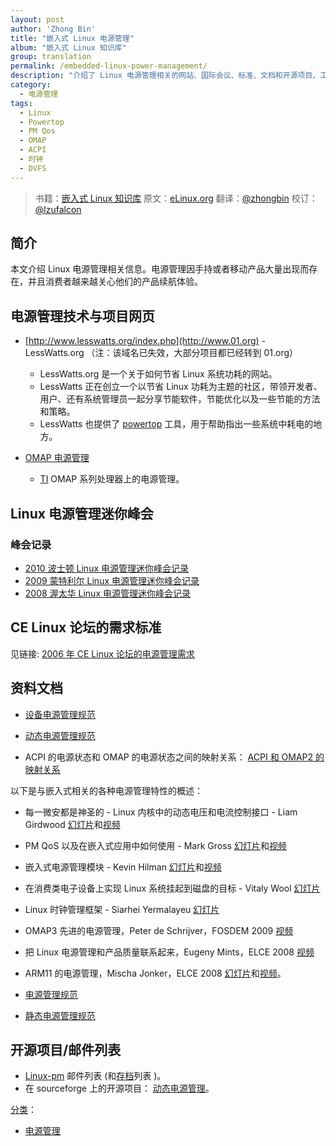 ```yaml
---
layout: post
author: 'Zhong Bin'
title: "嵌入式 Linux 电源管理"
album: "嵌入式 Linux 知识库"
group: translation
permalink: /embedded-linux-power-management/
description: "介绍了 Linux 电源管理相关的网站、国际会议、标准、文档和开源项目、工具等。"
category:
  - 电源管理
tags:
  - Linux
  - Powertop
  - PM Qos
  - OMAP
  - ACPI
  - 时钟
  - DVFS
---
```


> 书籍：[嵌入式 Linux 知识库](https://tinylab.gitbooks.io/elinux)
> 原文：[eLinux.org](http://elinux.org/Power_Management)
> 翻译：[@zhongbin](https://github.com/qkhhyga)
> 校订：[@lzufalcon](https://github.com/lzufalcon)

## 简介

本文介绍 Linux 电源管理相关信息。电源管理因手持或者移动产品大量出现而存在，并且消费者越来越关心他们的产品续航体验。


## 电源管理技术与项目网页

-   [http://www.lesswatts.org/index.php](http://www.01.org) - LessWatts.org （注：该域名已失效，大部分项目都已经转到 01.org）
    -   LessWatts.org 是一个关于如何节省 Linux 系统功耗的网站。
    -   LessWatts 正在创立一个以节省 Linux 功耗为主题的社区，带领开发者、用户、还有系统管理员一起分享节能软件，节能优化以及一些节能的方法和策略。
    -   LessWatts 也提供了 [powertop](https://01.org/powertop) 工具，用于帮助指出一些系统中耗电的地方。

-   [OMAP 电源管理](http://eLinux.org/OMAP_Power_Management "OMAP Power Management")
    -   [TI](http://eLinux.org/Texas_Instruments "Texas Instruments") OMAP 系列处理器上的电源管理。


## Linux 电源管理迷你峰会


### 峰会记录

-   [2010 波士顿 Linux 电源管理迷你峰会记录](http://lwn.net/Articles/400465/)
-   [2009 蒙特利尔 Linux 电源管理迷你峰会记录](http://lwn.net/Articles/345007/)
-   [2008 渥太华 Linux 电源管理迷你峰会记录](http://lwn.net/Articles/292447/)


## CE Linux 论坛的需求标准

见链接: [2006 年 CE Linux 论坛的电源管理需求](http://www.elinux.org/CELF_PM_Requirements_2006)


## 资料文档

-   [设备电源管理规范](http://eLinux.org/Device_Power_Management_Specification "Device Power Management Specification")

-   [动态电源管理规范](http://eLinux.org/Dynamic_Power_Management_Specification "Dynamic Power Management Specification")

-   ACPI 的电源状态和 OMAP 的电源状态之间的映射关系： [ACPI 和 OMAP2 的映射关系](http://eLinux.org/images/0/02/Acpi-to-omap2-mapping.pdf "Acpi-to-omap2-mapping.pdf")

以下是与嵌入式相关的各种电源管理特性的概述：

-   每一微安都是神圣的 - Linux 内核中的动态电压和电流控制接口 - Liam Girdwood [幻灯片](http://www.celinux.org/elc08_presentations/regulator-api-celf.pdf)和[视频](http://free-electrons.com/pub/video/2008/elc/elc2008-liam-girdwood-every-microamp-is-sacred.ogg)

-   PM QoS 以及在嵌入式应用中如何使用 - Mark Gross [幻灯片](http://www.celinux.org/elc08_presentations/elc2008_pm_qos_slides.pdf)和[视频](http://free-electrons.com/pub/video/2008/elc/elc2008-mark-gross-power-management.ogg)

-   嵌入式电源管理模块 - Kevin Hilman  [幻灯片](http://www.celinux.org/elc08_presentations/PM_Building_Blocks1.pdf)和[视频](http://free-electrons.com/pub/video/2008/fosdem/fosdem2008-kevin-hilman-power-management.ogg)

-   在消费类电子设备上实现 Linux 系统挂起到磁盘的目标 - Vitaly Wool [幻灯片](http://tree.celinuxforum.org/CelfPubWiki/ELCEurope2007Presentations?action=AttachFile&do=view&target=std.pdf)

-   Linux 时钟管理框架 - Siarhei Yermalayeu [幻灯片](http://tree.celinuxforum.org/CelfPubWiki/ELCEurope2007Presentations?action=AttachFile&do=view&target=ELC_2007_Linux_clock_fmw.pdf)

-   OMAP3 先进的电源管理，Peter de Schrijver，FOSDEM 2009 [视频](http://free-electrons.com/pub/video/2009/fosdem/fosdem2009-schrijver-advanced-pm-omap3.ogv)

-   把 Linux 电源管理和产品质量联系起来，Eugeny Mints，ELCE 2008 [视频](http://free-electrons.com/pub/video/2008/elce/elce2008-mints-linux-pm-production-quality.ogv)

-   ARM11 的电源管理，Mischa Jonker，ELCE 2008 [幻灯片](http://tree.celinuxforum.org/CelfPubWiki/ELCEurope2008Presentations?action=AttachFile&do=get&target=MischaJonker_ARM11_power_management_CELF_ELC_2008.pdf)和[视频](http://free-electrons.com/pub/video/2008/elce/elce2008-jonker-power-management-arm11.ogv)。

-   [电源管理规范](http://eLinux.org/Power_Management_Specification "Power Management Specification")

-   [静态电源管理规范](http://eLinux.org/Static_Power_Management_Specification "Static Power Management Specification")


## 开源项目/邮件列表

-   [Linux-pm](https://lists.osdl.org/mailman/listinfo/linux-pm) 邮件列表 (和[存档](http://lists.osdl.org/pipermail/linux-pm/)列表 )。
-   在 sourceforge 上的开源项目： [动态电源管理](http://dynamicpower.sourceforge.net)。


[分类](http://eLinux.org/Special:Categories "Special:Categories")：

-   [电源管理](http://eLinux.org/Category:Power_Management "Category:Power Management")
